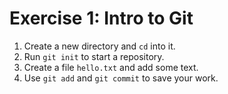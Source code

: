 # Exercise 1: Intro to Git

1. Create a new directory and `cd` into it.
2. Run `git init` to start a repository.
3. Create a file `hello.txt` and add some text.
4. Use `git add` and `git commit` to save your work.
